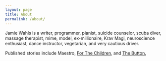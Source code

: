 ```yaml
---
layout: page
title: About
permalink: /about/
---
```


Jamie Wahls is a writer, programmer, pianist, suicide counselor, scuba diver, massage therapist, mime, model, ex-millionaire, Krav Magi, neuroscience enthusiast, dance instructor, vegetarian, and very cautious driver.

Published stories include Maestro, [For The Children](http://mothershipzeta.org/), and [The Button.](http://www.sciphijournal.com/the-button-by-jamie-wahls/)
